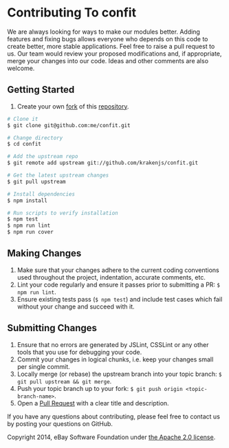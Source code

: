 # Contributing To confit

We are always looking for ways to make our modules better. Adding features and fixing bugs allows everyone who depends
on this code to create better, more stable applications.
Feel free to raise a pull request to us. Our team would review your proposed modifications and, if appropriate, merge
your changes into our code. Ideas and other comments are also welcome.

## Getting Started
1. Create your own [fork](https://help.github.com/articles/fork-a-repo) of this [repository](../../fork).
```bash
# Clone it
$ git clone git@github.com:me/confit.git

# Change directory
$ cd confit

# Add the upstream repo
$ git remote add upstream git://github.com/krakenjs/confit.git

# Get the latest upstream changes
$ git pull upstream

# Install dependencies
$ npm install

# Run scripts to verify installation
$ npm test
$ npm run lint
$ npm run cover
```

## Making Changes
1. Make sure that your changes adhere to the current coding conventions used throughout the project, indentation, accurate comments, etc.
2. Lint your code regularly and ensure it passes prior to submitting a PR:
`$ npm run lint`.
3. Ensure existing tests pass (`$ npm test`) and include test cases which fail without your change and succeed with it.

## Submitting Changes
1. Ensure that no errors are generated by JSLint, CSSLint or any other tools that you use for debugging your code.
2. Commit your changes in logical chunks, i.e. keep your changes small per single commit.
3. Locally merge (or rebase) the upstream branch into your topic branch: `$ git pull upstream && git merge`.
4. Push your topic branch up to your fork: `$ git push origin <topic-branch-name>`.
5. Open a [Pull Request](https://help.github.com/articles/using-pull-requests) with a clear title and description.

If you have any questions about contributing, please feel free to contact us by posting your questions on GitHub.

Copyright 2014, eBay Software Foundation under [the Apache 2.0 license](LICENSE.txt).
